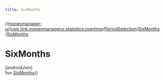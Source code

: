 ```yaml
---
title: SixMonths
---
```

//[moneymanager-ui](../../../../index.html)/[com.tink.moneymanagerui.statistics.overtime](../../index.html)/[PeriodSelection](../index.html)/[SixMonths](index.html)/[SixMonths](-six-months.html)



# SixMonths



[androidJvm]\
fun [SixMonths](-six-months.html)()




